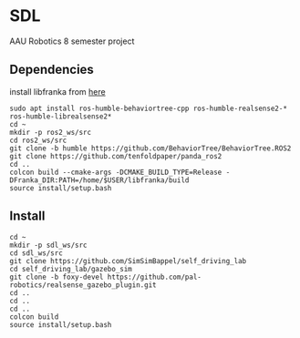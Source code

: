 # SDL
AAU Robotics 8 semester project

## Dependencies
install libfranka from [here](https://frankaemika.github.io/docs/installation_linux.html)
```
sudo apt install ros-humble-behaviortree-cpp ros-humble-realsense2-* ros-humble-librealsense2*
cd ~
mkdir -p ros2_ws/src
cd ros2_ws/src
git clone -b humble https://github.com/BehaviorTree/BehaviorTree.ROS2
git clone https://github.com/tenfoldpaper/panda_ros2
cd ..
colcon build --cmake-args -DCMAKE_BUILD_TYPE=Release -DFranka_DIR:PATH=/home/$USER/libfranka/build
source install/setup.bash
```

## Install
```
cd ~
mkdir -p sdl_ws/src
cd sdl_ws/src
git clone https://github.com/SimSimBappel/self_driving_lab
cd self_driving_lab/gazebo_sim
git clone -b foxy-devel https://github.com/pal-robotics/realsense_gazebo_plugin.git
cd ..
cd ..
cd ..
colcon build
source install/setup.bash
```

